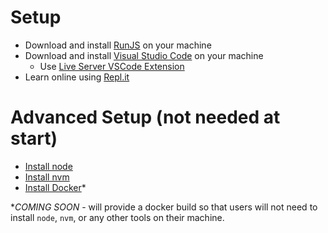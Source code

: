 # Setup

- Download and install [RunJS](https://runjs.app/) on your machine
- Download and install [Visual Studio Code](https://code.visualstudio.com/) on your machine
  - Use [Live Server VSCode Extension](https://marketplace.visualstudio.com/items?itemName=ritwickdey.LiveServer)
- Learn online using [Repl.it](https://replit.com/)

# Advanced Setup (not needed at start)

- [Install node](https://nodejs.org/en/download/)
- [Install nvm](https://nodejs.org/en/download/package-manager/#nvm)
- [Install Docker](https://docs.docker.com/get-docker/)\*

\*_COMING SOON_ - will provide a docker build so that users will not need to install `node`, `nvm`, or any other tools on their machine.
